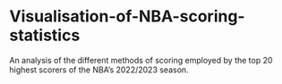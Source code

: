 # Visualisation-of-NBA-scoring-statistics
An analysis of the different methods of scoring employed by the top 20 highest scorers of the NBA’s 2022/2023 season.
